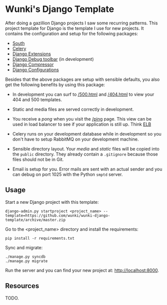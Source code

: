 # Wunki's Django Template

After doing a gazillion Django projects I saw some recurring patterns. This
project template for Django is the template I use for new projects. It
contains the configuration and setup for the following packages:

- [South]
- [Celery]
- [Django Extensions]
- [Django Debug toolbar] (in development)
- [Django Compressor]
- [Django Configurations]

Besides that the above packages are setup with sensible defaults, you also get
the following benefits by using this package:

- In development you can surf to [/500.html] and [/404.html] to view your
  404 and 500 templates.

- Static and media files are served correctly in development.

- You receive a *pong* when you visit the [/ping] page. This view can be used
  in load balancer to see if your application is still up. Think [ELB]

- Celery runs on your development database while in development so you don't
  have to setup RabbitMQ on your development machine.

- Sensible directory layout. Your _media_ and _static_ files will be copied
  into the `public` directory. They already contain a `.gitignore` because
  those files should not be in Git.

- Email is setup for you. Error mails are sent with an actual sender and you
  can debug on port 1025 with the Python `smptd` server.

## Usage

Start a new Django project with this template:

    django-admin.py startproject <project_name> --template=https://github.com/wunki/wunki-django-template/archive/master.zip

Go to the <project_name> directory and install the requirements:

    pip install -r requirements.txt

Sync and migrate:

    ./manage.py syncdb
    ./manage.py migrate

Run the server and you can find your new project at:
[http://localhost:8000](http://localhost:8000).

## Resources

TODO.

[South]: http://south.aeracode.org/
[Celery]: http://docs.celeryproject.org/en/latest/django/first-steps-with-django.html
[Django Extensions]: https://github.com/django-extensions/django-extensions
[Django Debug toolbar]: https://github.com/django-debug-toolbar/django-debug-toolbar
[Django Compressor]: https://django_compressor.readthedocs.org/
[Django Configurations]: http://django-configurations.readthedocs.org/
[/500.html]: http://localhost:8000/500.html
[/404.html]: http://localhost:8000/404.html
[/ping]: http://localhost:8000/ping
[ELB]: http://aws.amazon.com/elasticloadbalancing/
